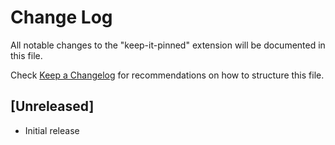 # Change Log

All notable changes to the "keep-it-pinned" extension will be documented in this file.

Check [Keep a Changelog](http://keepachangelog.com/) for recommendations on how to structure this file.

## [Unreleased]

- Initial release
